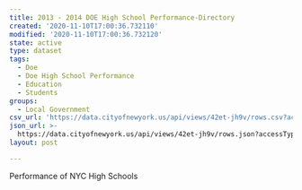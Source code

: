 ```yaml
---
title: 2013 - 2014 DOE High School Performance-Directory
created: '2020-11-10T17:00:36.732110'
modified: '2020-11-10T17:00:36.732120'
state: active
type: dataset
tags:
  - Doe
  - Doe High School Performance
  - Education
  - Students
groups:
  - Local Government
csv_url: 'https://data.cityofnewyork.us/api/views/42et-jh9v/rows.csv?accessType=DOWNLOAD'
json_url: >-
  https://data.cityofnewyork.us/api/views/42et-jh9v/rows.json?accessType=DOWNLOAD
layout: post

---
```

Performance of NYC High Schools
